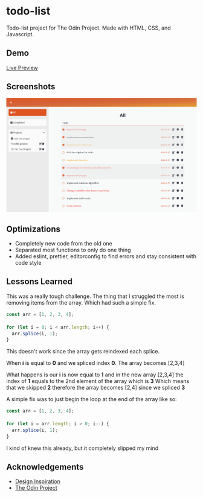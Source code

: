 # todo-list

Todo-list project for The Odin Project. Made with HTML, CSS, and Javascript.

## Demo

[Live Preview](https://nevz9.github.io/todo-list/)

## Screenshots

![App Screenshot](preview.png)

## Optimizations

- Completely new code from the old one
- Separated most functions to only do one thing
- Added eslint, prettier, editorconfig to find errors and stay consistent with code style

## Lessons Learned

This was a really tough challenge. The thing that I struggled the most is removing items from the array. Which had such a simple fix.

```js
const arr = [1, 2, 3, 4];

for (let i = 0; i < arr.length; i++) {
  arr.splice(i, 1);
}
```

This doesn't work since the array gets reindexed each splice.

When **i** is equal to **0** and we spliced index **0**. The array becomes [2,3,4]

What happens is our **i** is now equal to **1** and in the new array [2,3,4] the index of **1** equals to the 2nd element of the array which is **3**
Which means that we skipped **2** therefore the array becomes [2,4] since we spliced **3**

A simple fix was to just begin the loop at the end of the array like so:

```js
const arr = [1, 2, 3, 4];

for (let i = arr.length; i > 0; i--) {
  arr.splice(i, 1);
}
```

I kind of knew this already, but it completely slipped my mind

## Acknowledgements

- [Design Inspiration](https://mooniidev.github.io/todo-list/)
- [The Odin Project](https://www.theodinproject.com/)
